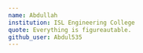 ```yaml
---
name: Abdullah
institution: ISL Engineering College
quote: Everything is figureautable.
github_user: Abdul535
---
```

